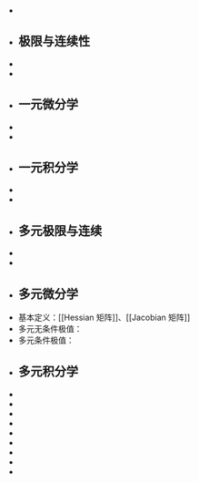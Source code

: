 -
- ## 极限与连续性
-
-
- ## 一元微分学
-
-
- ## 一元积分学
-
-
- ## 多元极限与连续
-
-
- ## 多元微分学
- 基本定义：[[Hessian 矩阵]]、[[Jacobian 矩阵]]
- 多元无条件极值：
- 多元条件极值：
- ## 多元积分学
-
-
-
-
-
-
-
-
-